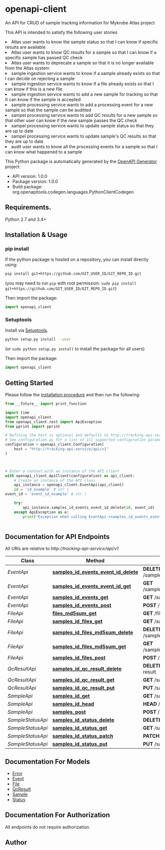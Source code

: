 # openapi-client
<p>An API for CRUD of sample tracking information for Mykrobe Atlas project
<p>This API is intended to satisfy the following user stories <li> Atlas user wants to know the sample status so that I can know if specific results are available <li> Atlas user wants to know QC results for a sample so that I can know if a specific sample has passed QC check <li> Atlas user wants to deprecate a sample so that it is no longer available from the Atlas system <li> sample ingestion service wants to know if a sample already exists so that I can decide on rejecting a sample <li> sample ingestion service wants to know if a file already exists so that I can know if this is a new file <li> sample ingestion service wants to add a new sample for tracking so that It can know if the sample is accepted <li> sample processing service wants to add a processing event for a new sample so that the sample can be auditted <li> sampel processing service wants to add QC results for a new sample so that other user can know if the new sample passes the QC check <li> sampel processing service wants to update sample status so that they are up to date <li> sampel processing service wants to update sample's QC results so that they are up to date <li> audit user wants to know all the processing events for a sample so that I can know what happened to a sample

This Python package is automatically generated by the [OpenAPI Generator](https://openapi-generator.tech) project:

- API version: 1.0.0
- Package version: 1.0.0
- Build package: org.openapitools.codegen.languages.PythonClientCodegen

## Requirements.

Python 2.7 and 3.4+

## Installation & Usage
### pip install

If the python package is hosted on a repository, you can install directly using:

```sh
pip install git+https://github.com/GIT_USER_ID/GIT_REPO_ID.git
```
(you may need to run `pip` with root permission: `sudo pip install git+https://github.com/GIT_USER_ID/GIT_REPO_ID.git`)

Then import the package:
```python
import openapi_client
```

### Setuptools

Install via [Setuptools](http://pypi.python.org/pypi/setuptools).

```sh
python setup.py install --user
```
(or `sudo python setup.py install` to install the package for all users)

Then import the package:
```python
import openapi_client
```

## Getting Started

Please follow the [installation procedure](#installation--usage) and then run the following:

```python
from __future__ import print_function

import time
import openapi_client
from openapi_client.rest import ApiException
from pprint import pprint

# Defining the host is optional and defaults to http://tracking-api-service/api/v1
# See configuration.py for a list of all supported configuration parameters.
configuration = openapi_client.Configuration(
    host = "http://tracking-api-service/api/v1"
)



# Enter a context with an instance of the API client
with openapi_client.ApiClient(configuration) as api_client:
    # Create an instance of the API class
    api_instance = openapi_client.EventApi(api_client)
    id = 'id_example' # str | 
event_id = 'event_id_example' # str | 

    try:
        api_instance.samples_id_events_event_id_delete(id, event_id)
    except ApiException as e:
        print("Exception when calling EventApi->samples_id_events_event_id_delete: %s\n" % e)
    
```

## Documentation for API Endpoints

All URIs are relative to *http://tracking-api-service/api/v1*

Class | Method | HTTP request | Description
------------ | ------------- | ------------- | -------------
*EventApi* | [**samples_id_events_event_id_delete**](docs/EventApi.md#samples_id_events_event_id_delete) | **DELETE** /samples/{id}/events/{eventId} | 
*EventApi* | [**samples_id_events_event_id_get**](docs/EventApi.md#samples_id_events_event_id_get) | **GET** /samples/{id}/events/{eventId} | 
*EventApi* | [**samples_id_events_get**](docs/EventApi.md#samples_id_events_get) | **GET** /samples/{id}/events | 
*EventApi* | [**samples_id_events_post**](docs/EventApi.md#samples_id_events_post) | **POST** /samples/{id}/events | 
*FileApi* | [**files_md5sum_get**](docs/FileApi.md#files_md5sum_get) | **GET** /files/{md5sum} | 
*FileApi* | [**samples_id_files_get**](docs/FileApi.md#samples_id_files_get) | **GET** /samples/{id}/files | 
*FileApi* | [**samples_id_files_md5sum_delete**](docs/FileApi.md#samples_id_files_md5sum_delete) | **DELETE** /samples/{id}/files/{md5sum} | 
*FileApi* | [**samples_id_files_md5sum_get**](docs/FileApi.md#samples_id_files_md5sum_get) | **GET** /samples/{id}/files/{md5sum} | 
*FileApi* | [**samples_id_files_post**](docs/FileApi.md#samples_id_files_post) | **POST** /samples/{id}/files | 
*QcResultApi* | [**samples_id_qc_result_delete**](docs/QcResultApi.md#samples_id_qc_result_delete) | **DELETE** /samples/{id}/qc-result | 
*QcResultApi* | [**samples_id_qc_result_get**](docs/QcResultApi.md#samples_id_qc_result_get) | **GET** /samples/{id}/qc-result | 
*QcResultApi* | [**samples_id_qc_result_put**](docs/QcResultApi.md#samples_id_qc_result_put) | **PUT** /samples/{id}/qc-result | 
*SampleApi* | [**samples_id_get**](docs/SampleApi.md#samples_id_get) | **GET** /samples/{id} | 
*SampleApi* | [**samples_id_head**](docs/SampleApi.md#samples_id_head) | **HEAD** /samples/{id} | 
*SampleApi* | [**samples_post**](docs/SampleApi.md#samples_post) | **POST** /samples | 
*SampleStatusApi* | [**samples_id_status_delete**](docs/SampleStatusApi.md#samples_id_status_delete) | **DELETE** /samples/{id}/status | 
*SampleStatusApi* | [**samples_id_status_get**](docs/SampleStatusApi.md#samples_id_status_get) | **GET** /samples/{id}/status | 
*SampleStatusApi* | [**samples_id_status_patch**](docs/SampleStatusApi.md#samples_id_status_patch) | **PATCH** /samples/{id}/status | 
*SampleStatusApi* | [**samples_id_status_put**](docs/SampleStatusApi.md#samples_id_status_put) | **PUT** /samples/{id}/status | 


## Documentation For Models

 - [Error](docs/Error.md)
 - [Event](docs/Event.md)
 - [File](docs/File.md)
 - [QcResult](docs/QcResult.md)
 - [Sample](docs/Sample.md)
 - [Status](docs/Status.md)


## Documentation For Authorization

 All endpoints do not require authorization.

## Author




